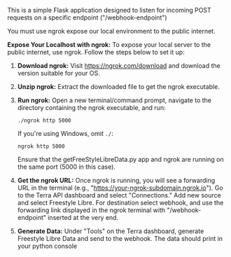 This is a simple Flask application designed to listen for incoming POST requests on a specific endpoint ("/webhook-endpoint")

You must use ngrok expose our local environment to the public internet.

**Expose Your Localhost with ngrok:**
To expose your local server to the public internet, use ngrok. Follow the steps below to set it up:

1. **Download ngrok:**
   Visit https://ngrok.com/download and download the version suitable for your OS.

2. **Unzip ngrok:**
   Extract the downloaded file to get the ngrok executable.

3. **Run ngrok:**
   Open a new terminal/command prompt, navigate to the directory containing the ngrok executable, and run:

   ```
   ./ngrok http 5000
   ```

   If you're using Windows, omit `./`:

   ```
   ngrok http 5000
   ```

   Ensure that the getFreeStyleLibreData.py app and ngrok are running on the same port (5000 in this case).

4. **Get the ngrok URL:**
   Once ngrok is running, you will see a forwarding URL in the terminal (e.g., "https://your-ngrok-subdomain.ngrok.io"). Go to the Terra API dashboard and select "Connections." Add new source and select Freestyle Libre. For destination select webhook, and use the forwarding link displayed in the ngrok terminal with "/webhook-endpoint" inserted at the very end.

5. **Generate Data:**
   Under "Tools" on the Terra dashboard, generate Freestyle Libre Data and send to the webhook. The data should print in your python console
